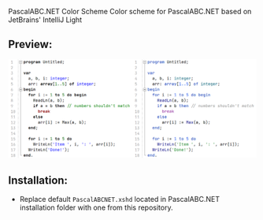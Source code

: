 PascalABC.NET Color Scheme
Color scheme for PascalABC.NET based on JetBrains' IntelliJ Light
## Preview:
![Comparison](comparison.png)
## Installation:
* Replace default `PascalABCNET.xshd` located in PascalABC.NET installation folder with one from this repository.
